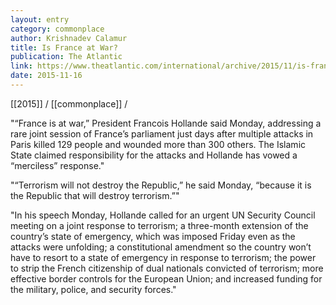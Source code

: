 ```yaml
---
layout: entry
category: commonplace
author: Krishnadev Calamur
title: Is France at War?
publication: The Atlantic
link: https://www.theatlantic.com/international/archive/2015/11/is-france-at-war-isis/416244/
date: 2015-11-16
---
```


[[2015]] / [[commonplace]] / 

"“France is at war,” President Francois Hollande said Monday, addressing a rare joint session of France’s parliament just days after multiple attacks in Paris killed 129 people and wounded more than 300 others. The Islamic State claimed responsibility for the attacks and Hollande has vowed a “merciless” response."

"“Terrorism will not destroy the Republic,” he said Monday, “because it is the Republic that will destroy terrorism.”"

"In his speech Monday, Hollande called for an urgent UN Security Council meeting on a joint response to terrorism; a three-month extension of the country’s state of emergency, which was imposed Friday even as the attacks were unfolding; a constitutional amendment so the country won’t have to resort to a state of emergency in response to terrorism; the power to strip the French citizenship of dual nationals convicted of terrorism; more effective border controls for the European Union; and increased funding for the military, police, and security forces."
